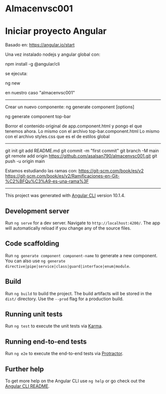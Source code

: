 # Almacenvsc001
# Iniciar proyecto Angular
Basado en:
https://angular.io/start

Una vez instalado nodejs y angular global con:

npm install -g @angular/cli

se ejecuta:

ng new <nombre>

en nuestro caso "almacenvsc001"

---

Crear un nuevo componente:
ng generate component <name> [options]

ng generate component top-bar

Borror el contenido original de app.component.html
y pongo el que tenemos ahora.
Lo mismo con el archivo top-bar.component.html
Lo mismo con el archivo styles.css que es el de estilos global







---

git init
git add README.md
git commit -m "first commit"
git branch -M main
git remote add origin https://github.com/asalsan790/almacenvsc001.git
git push -u origin main

Estamos estudiando las ramas con:
https://git-scm.com/book/es/v2
https://git-scm.com/book/es/v2/Ramificaciones-en-Git-%C2%BFQu%C3%A9-es-una-rama%3F




---

This project was generated with [Angular CLI](https://github.com/angular/angular-cli) version 10.1.4.

## Development server

Run `ng serve` for a dev server. Navigate to `http://localhost:4200/`. The app will automatically reload if you change any of the source files.

## Code scaffolding

Run `ng generate component component-name` to generate a new component. You can also use `ng generate directive|pipe|service|class|guard|interface|enum|module`.

## Build

Run `ng build` to build the project. The build artifacts will be stored in the `dist/` directory. Use the `--prod` flag for a production build.

## Running unit tests

Run `ng test` to execute the unit tests via [Karma](https://karma-runner.github.io).

## Running end-to-end tests

Run `ng e2e` to execute the end-to-end tests via [Protractor](http://www.protractortest.org/).

## Further help

To get more help on the Angular CLI use `ng help` or go check out the [Angular CLI README](https://github.com/angular/angular-cli/blob/master/README.md).
